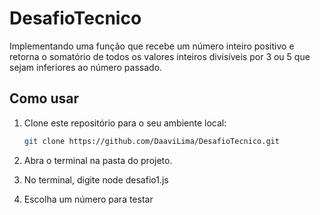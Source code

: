 # DesafioTecnico
Implementando uma função que recebe um número inteiro positivo e retorna o somatório de todos os valores inteiros divisíveis por 3 ou 5 que sejam inferiores ao número passado.


## Como usar

1. Clone este repositório para o seu ambiente local:

    ```bash
    git clone https://github.com/DaaviLima/DesafioTecnico.git
    ```

2. Abra o terminal na pasta do projeto.

3. No terminal, digite node desafio1.js

4. Escolha um número para testar


